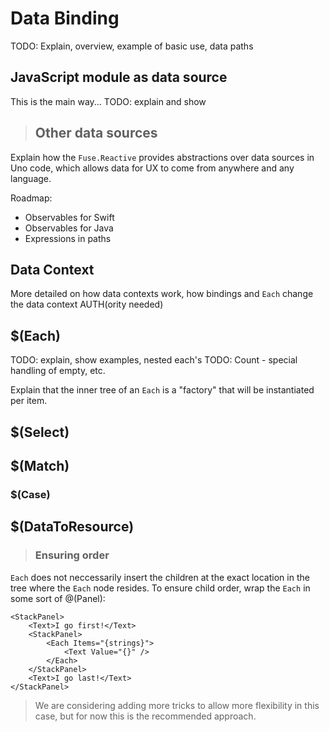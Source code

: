 # Data Binding

TODO: Explain, overview, example of basic use, data paths

## JavaScript module as data source

This is the main way... TODO: explain and show

> ## Other data sources

Explain how the `Fuse.Reactive` provides abstractions over data sources in Uno code, which
allows data for UX to come from anywhere and any language.

Roadmap:
* Observables for Swift
* Observables for Java
* Expressions in paths

## Data Context

More detailed on how data contexts work, how bindings and `Each` change the data context AUTH(ority needed)

## $(Each)

TODO: explain, show examples, nested each's 
TODO: Count - special handling of empty, etc.

Explain that the inner tree of an `Each` is a "factory" that will be instantiated per item.

## $(Select)

## $(Match)

### $(Case)

## $(DataToResource)

> ### Ensuring order

`Each` does not neccessarily insert the children at the exact location in the tree where the `Each` node
resides. To ensure child order, wrap the `Each` in some sort of @(Panel):

	<StackPanel>
		<Text>I go first!</Text>
		<StackPanel>
			<Each Items="{strings}">
				<Text Value="{}" />
			</Each>
		</StackPanel>
		<Text>I go last!</Text>
	</StackPanel>

> We are considering adding more tricks to allow more flexibility in this case, but for now this
  is the recommended approach.